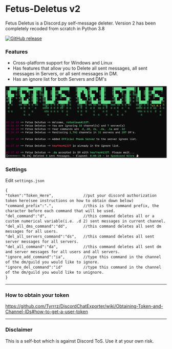 # Fetus-Deletus v2
Fetus Deletus is a Discord.py self-message deleter. Version 2 has been completely recoded from scratch in Python 3.8

[![GitHub release](https://img.shields.io/github/v/release/noto-rious/Fetus-Deletus)](https://github.com/noto-rious/Fetus-Deletus/releases)

### Features 
* Cross-platform support for Windows and Linux
* Has features that allow you to Delete all sent messages, all sent messages in Servers, or all sent messages in DM.
* Has an ignore list for both Servers and DM's

![](screenshot.png)

### Settings
Edit `settings.json`
```
{
"token":"Token_Here",             //put your discord authorization token here(see instructions on how to obtain down below)
"command_prefix":".",             //this is the command prefix, the character before each command that will be used.
"del_command":"d",                //this command deletes all or a custom numerical variable(i.e. .d 2) sent messages in current channel.
"del_all_dms_command":"dd",       //this command deletes all sent dm messages for all users.
"del_all_servers_command":"ds",   //this command deletes all sent server messages for all servers.
"del_all_command":"da",           //this command deletes all sent dm and server messages for all users and all servers.
"ignore_add_command":"ia",        //type this command in the channel of the dm/guild you would like to ignore.
"ignore_del_command":"id"         //type this command in the channel of the dm/guild you would like to unignore.
}
```
***
### How to obtain your token
https://github.com/Tyrrrz/DiscordChatExporter/wiki/Obtaining-Token-and-Channel-IDs#how-to-get-a-user-token
***
### Disclaimer
This is a self-bot which is against Discord ToS. Use it at your own risk.



